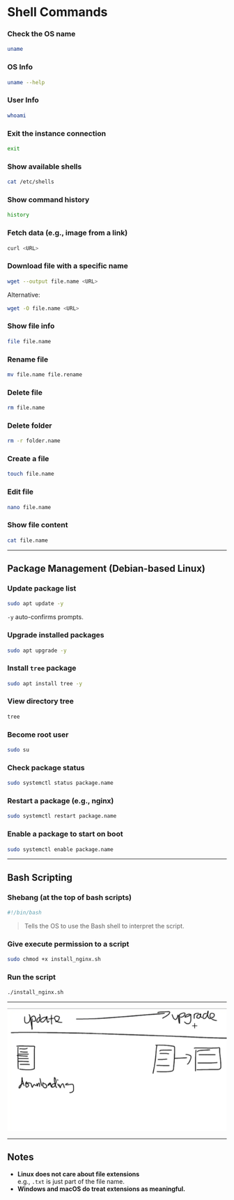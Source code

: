 # Shell Commands

### Check the OS name
```bash
uname
```

### OS Info
```bash
uname --help
```

### User Info
```bash
whoami
```

### Exit the instance connection
```bash
exit
```

### Show available shells
```bash
cat /etc/shells
```

### Show command history
```bash
history
```

### Fetch data (e.g., image from a link)
```bash
curl <URL>
```

### Download file with a specific name
```bash
wget --output file.name <URL>
```

Alternative:
```bash
wget -O file.name <URL>
```

### Show file info
```bash
file file.name
```

### Rename file
```bash
mv file.name file.rename
```

### Delete file
```bash
rm file.name
```

### Delete folder
```bash
rm -r folder.name
```

### Create a file
```bash
touch file.name
```

### Edit file
```bash
nano file.name
```

### Show file content
```bash
cat file.name
```

---

## Package Management (Debian-based Linux)

### Update package list
```bash
sudo apt update -y
```
`-y` auto-confirms prompts.

### Upgrade installed packages
```bash
sudo apt upgrade -y
```

### Install `tree` package
```bash
sudo apt install tree -y
```

### View directory tree
```bash
tree
```

### Become root user
```bash
sudo su
```

### Check package status
```bash
sudo systemctl status package.name
```

### Restart a package (e.g., nginx)
```bash
sudo systemctl restart package.name
```

### Enable a package to start on boot
```bash
sudo systemctl enable package.name
```

---

## Bash Scripting

### Shebang (at the top of bash scripts)
```bash
#!/bin/bash
```
> Tells the OS to use the Bash shell to interpret the script.

### Give execute permission to a script
```bash
sudo chmod +x install_nginx.sh
```

### Run the script
```bash
./install_nginx.sh
```

---

![Update & Upgrade Example](../images/upgrade_update.PNG)

---

## Notes

- **Linux does not care about file extensions**  
  e.g., `.txt` is just part of the file name.  
- **Windows and macOS do treat extensions as meaningful.**
